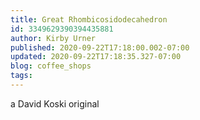 ```yaml
---
title: Great Rhombicosidodecahedron
id: 3349629390394435881
author: Kirby Urner
published: 2020-09-22T17:18:00.002-07:00
updated: 2020-09-22T17:18:35.327-07:00
blog: coffee_shops
tags: 
---
```


a David Koski original